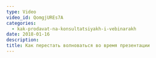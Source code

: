 ```yaml
---
type: Video
video_id: QomgjUREs7A
categories:
  - kak-prodavat-na-konsultatsiyakh-i-vebinarakh
date: 2018-01-16
description: 
title: Как перестать волноваться во время презентации
---
```

